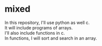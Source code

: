 # mixed
In this repository, I'll use python as well c. <br> It will include programs of arrays. <br>
I'll also include functions in c.
<br>
In functions, I will sort and search in an array.
 
